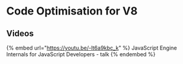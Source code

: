 # Code Optimisation for V8



## Videos

{% embed url="https://youtu.be/-lt6a9kbc_k" %}
JavaScript Engine Internals for JavaScript Developers - talk
{% endembed %}

